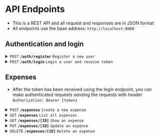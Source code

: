 # API Endpoints

- This is a REST API and all request and responses are in JSON format
- All endpoints use the base address: `http://localhost:8000`

## Authentication and login

<details>
    <summary>
        <code>POST</code>
        <code><b>/auth/register</b></code>
        <code>Register a new user</code>
    </summary>

### Body Params

> | Name     | Required | Type     | Description                                 |
> |----------|----------|----------|---------------------------------------------|
> | `email`    | Yes      | string   | A valid and unique email                    |
> | `password` | Yes      | string   | A password containing at least 8 characters |                       

### Responses

> | Code  | Response                                                                 |
> |-------|--------------------------------------------------------------------------|
> | `201` | `{"id":1,"email":"email@example.com","createdAt":"2025-01-15 01:00:00"}` |
> | `422` | `[{"field":"email","message":"Email has already been taken"}]`           |

</details>

<details>
    <summary>
        <code>POST</code>
        <code><b>/auth/login</b></code>
        <code>Login a user and receive token</code>
    </summary>

### Body Params

> | Name       | Required | Type   | Description                  |
> |------------|----------|--------|------------------------------|
> | `email`    | Yes      | string | The registered user email    |
> | `password` | Yes      | string | The registered user password |

### Responses

> | Code  | Response                                                               |
> |-------|------------------------------------------------------------------------|
> | `200` | `{"message": "Logged in successfully", "token": "eyJ0eXAiOiJKV1Q..."}` |
> | `422` | `[{"field": "email", "message": "Email has already been taken."}]`     |

</details>

## Expenses

- After the token has been received using the login endpoint, you can make authenticated requests sending the requests with header `Authorization: Bearer {token}`

<details>
    <summary>
        <code>POST</code>
        <code><b>/expenses</b></code>
        <code>Create a new expense</code>
    </summary>

### Body Params

> | Name          | Required | Type           | Description                                                             |
> |---------------|----------|----------------|-------------------------------------------------------------------------|
> | `description` | Yes      | string         | Text describing the expense                                             |
> | `date`        | Yes      | string (Y-m-d) | Date of the expense                                              |                       
> | `amount`      | Yes      | float          | Amount paid (e.g. `15.99`)                                                |
> | `category`    | Yes      | string         | One of the allowed categories<br/>`Alimentação`, `Transporte` or `Lazer` |

### Responses

> | Code  | Response                                                                                                                                                   |
> |-------|------------------------------------------------------------------------------------------------------------------------------------------------------------|
> | `201` | `{"id": 1, "description": "...", "date": "2025-01-15", "category": "Alimentação", "createdAt": "2025-01-15 15:00:00", "updatedAt": "2025-01-15 15:00:00"}` |
> | `401` | `{"message": "Your request was made with invalid or expired JSON Web Token"}`                                                                              |
> | `422` | `[{"field": "description","message": "Description can not be empty."}]`                                                                                    |

</details>

<details>
    <summary>
        <code>GET</code>
        <code><b>/expenses</b></code>
        <code>List all expenses</code>
    </summary>

### Pagination

By default, this endpoint is paginated. The response headers have more information for the pagination.

> | Header                    | Value | Description                                     |
> |---------------------------|-------|-------------------------------------------------|
> | `X-Pagination-Total-Count`  | 14    | Represents the number of registers              |
> | `X-Pagination-Page-Count`   | 2     | Represents the number of pages                  |                       
> | `X-Pagination-Current-Page` | 1     | Represents the current page                     |
> | `X-Pagination-Per-Page`     | 10    | Represents how many registers are shown by page |

### Query Params

> | name       | description                                                                                                |
> |------------|------------------------------------------------------------------------------------------------------------|
> | `sort`     | `-date`: date DESC<br />`+date`: date ASC                                                                  |
> | `category` | String to search for category name                                                                         |                       
> | `month`    | String in format Y-m to filter expenses by date<br/>e.g. `2025-01` will return only expenses of this month |
> | `page`     | Number of the page for pagination                                                                          |

### Responses

> | Code  | Response                                                                                                                                                                        |
> |-------|---------------------------------------------------------------------------------------------------------------------------------------------------------------------------------|
> | `200` | `[{"id": 1, "description": "...", "category": "Alimentação", "amount": "19.99", "date": "2025-01-15", "createdAt": "2025-01-15 15:00:00", "updatedAt": "2025-01-15 15:00:00"}]` |
> | `401` | `{"message": "Your request was made with invalid or expired JSON Web Token"}`                                                                                                   |

</details>

<details>
    <summary>
        <code>GET</code>
        <code><b>/expenses/[ID]</b></code>
        <code>Show an expense</code>
    </summary>

### Responses

> | Code  | Response                                                                                                                                                                        |
> |-------|---------------------------------------------------------------------------------------------------------------------------------------------------------------------------------|
> | `200` | `[{"id": 1, "description": "...", "category": "Alimentação", "amount": "19.99", "date": "2025-01-15", "createdAt": "2025-01-15 15:00:00", "updatedAt": "2025-01-15 15:00:00"}]` |
> | `401` | `{"message": "Your request was made with invalid or expired JSON Web Token"}`                                                                                                   |
> | `404` | `{"message": "Object not found: 1"}`                                                                                                                                            |

</details>

<details>
    <summary>
        <code>PUT</code>
        <code><b>/expenses/[ID]</b></code>
        <code>Update an expense</code>
    </summary>

### Body Params

> | Name          | Required | Type           | Description                                                             |
> |---------------|----------|----------------|-------------------------------------------------------------------------|
> | `description` | Yes      | string         | Text describing the expense                                             |
> | `date`        | Yes      | string (Y-m-d) | Date of the expense                                              |                       
> | `amount`      | Yes      | float          | Amount paid (e.g. `15.99`)                                                |
> | `category`    | Yes      | string         | One of the allowed categories<br/>`Alimentação`, `Transporte` or `Lazer` |


### Responses

> | Code  | Response                                                                                                                                                                        |
> |-------|---------------------------------------------------------------------------------------------------------------------------------------------------------------------------------|
> | `200` | `[{"id": 1, "description": "...", "category": "Alimentação", "amount": "19.99", "date": "2025-01-15", "createdAt": "2025-01-15 15:00:00", "updatedAt": "2025-01-15 15:00:00"}]` |
> | `401` | `{"message": "Your request was made with invalid or expired JSON Web Token"}`                                                                                                   |
> | `404` | `{"message": "Object not found: 1"}`                                                                                                                                            |
> | `422` | `[{"field": "description","message": "Description can not be empty."}]`                                                                                                         |

</details>

<details>
    <summary>
        <code>DELETE</code>
        <code><b>/expenses/[ID]</b></code>
        <code>Delete an expense</code>
    </summary>

### Responses

> | Code  | Response                                                                      |
> |-------|-------------------------------------------------------------------------------|
> | `204` | No body. Expense deleted successfully                                         |
> | `401` | `{"message": "Your request was made with invalid or expired JSON Web Token"}` | 
> | `404` | `{"message": "Object not found: 1"}`                                          |

</details>

